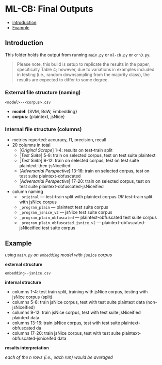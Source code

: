 # ML-CB: Final Outputs

- [Introduction](#introduction)
- [Example](#example)

## Introduction

This folder holds the output from running `main.py` or `ml-cb.py` or `cnn3.py`. 

> Please note, this build is setup to replicate the results in the paper, specifically Table 4; however, due to variations in examples included in testing (i.e., random downsampling from the majority class), the results are expected to differ to some degree. 

### External file structure (naming)

`<model>--<corpus>.csv`

- **model**: {SVM, BoW, Embedding}
- **corpus**:  {plaintext, jsNice}

### Internal file structure (columns)

- metrics reported: accuracy, f1, precision, recall
- 20 columns in total
  - [*Original Scrape*] 1-4: results on test-train split 
  - [*Test Suite*] 5-8: train on selected corpus, test on test suite plaintext
  - [*Test Suite*] 9-12: train on selected corpus, test on test suite plaintext-then-jsNiceified
  - [*Adversarial Perspective*] 13-16: train on selected corpus, test on test suite plaintext-obfuscated
  - [*Adversarial Perspective*] 17-20: train on selected corpus, test on test suite plaintext-obfuscated-jsNiceified 
- column naming
  - `_original` &mdash; test-train split with plaintext corpus *OR* test-train split with jsNice corpus
  - `_program_plain`  &mdash; plaintext test suite corpus
  - `_program_jsnice_v2` &mdash; jsNice test suite corpus
  - `_program_plain_obfuscated` &mdash; plaintext-obfuscated test suite corpus
  - `_program_plain_obfuscated_jsnice_v2` &mdash; plaintext-obfuscated-jsNiceified test suite corpus



## Example

*using `main.py` on `embedding` model with `jsnice` corpus* 

**external structure**

```
embedding--jsnice.csv
```

**internal structure**

- columns 1-4: test train split, training with jsNice corpus, testing with jsNice corpus (split)
- columns 5-8: train jsNice corpus, test with test suite plaintext data (non-jsNiceified)
- columns 9-12: train jsNice corpus, test with test suite jsNiceified plaintext data
- columns 13-16: train jsNice corpus, test with test suite plaintext-obfuscated da
- columns 17-20: train jsNice corpus, test with test suite plaintext-obfuscated-jsniceifed data 

**results interpretation**

*each of the n rows (i.e., each run) would be averaged*